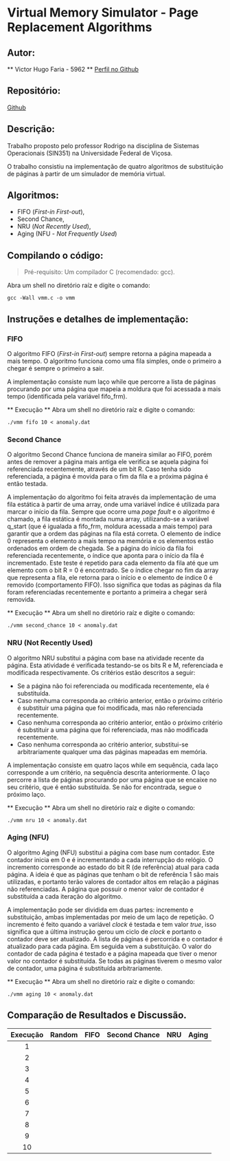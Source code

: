 # Virtual Memory Simulator - Page Replacement Algorithms

## Autor:
** Victor Hugo Faria - 5962 ** 
[Perfil no Github](https://github.com/victorh1590)

 ## Repositório:
 [Github](https://github.com/victorh1590/VirtualMemoryAlgorithms)

## Descrição:

Trabalho proposto pelo professor Rodrigo na disciplina de Sistemas Operacionais (SIN351) na Universidade Federal de Viçosa.

O trabalho consistiu na implementação de quatro algoritmos de substituição de páginas à partir de um simulador de memória virtual.

## Algoritmos:
- FIFO (_First-in First-out_),
- Second Chance,
- NRU (_Not Recently Used_),
- Aging (NFU - _Not Frequently Used_)

## Compilando o código:
> Pré-requisito: Um compilador C (recomendado: gcc).

Abra um shell no diretório raíz e digite o comando:
```shell
gcc -Wall vmm.c -o vmm
```


## Instruções e detalhes de implementação:
### FIFO
O algoritmo FIFO (_First-in First-out_) sempre retorna a página mapeada a mais tempo. O algoritmo funciona como uma fila simples, onde o primeiro a chegar é sempre o primeiro a sair.

A implementação consiste num laço while que percorre a lista de páginas procurando por uma página que mapeia a moldura que foi acessada a mais tempo (identificada pela variável fifo_frm).

** Execução **
Abra um shell no diretório raíz e digite o comando:
```shell
./vmm fifo 10 < anomaly.dat
```

### Second Chance
O algoritmo Second Chance funciona de maneira similar ao FIFO, porém antes de remover a página mais antiga ele verifica se aquela página foi referenciada recentemente, através de um bit R. Caso tenha sido referenciada, a página é movida para o fim da fila e a próxima página é então testada.

A implementação do algoritmo foi feita através da implementação de uma fila estática à partir de uma array, onde uma variável índice é utilizada para marcar o início da fila. Sempre que ocorre uma _page fault_ e o algoritmo é chamado, a fila estática é montada numa array, utilizando-se a variável q_start (que é igualada a fifo_frm, moldura acessada a mais tempo) para garantir que a ordem das páginas na fila está correta. O elemento de índice 0 representa o elemento a mais tempo na memória e os elementos estão ordenados em ordem de chegada. Se a página do início da fila foi referenciada recentemente, o índice que aponta para o início da fila é incrementado. Este teste é repetido para cada elemento da fila até que um elemento com o bit R = 0 é encontrado. Se o índice chegar no fim da array que representa a fila, ele retorna para o início e o elemento de índice 0 é removido (comportamento FIFO). Isso significa que todas as páginas da fila foram referenciadas recentemente e portanto a primeira a chegar será removida.

** Execução **
Abra um shell no diretório raíz e digite o comando:
```shell
./vmm second_chance 10 < anomaly.dat
```

### NRU (Not Recently Used)
O algoritmo NRU substitui a página com base na atividade recente da página. Esta atividade é verificada testando-se os bits R e M, referenciada e modificada respectivamente. Os critérios estão descritos a seguir: 
- Se a página não foi referenciada ou modificada recentemente, ela é substituída. 
-  Caso nenhuma corresponda ao critério anterior, então o próximo critério é substituir uma página que foi modificada, mas não referenciada recentemente. 
- Caso nenhuma corresponda ao critério anterior, então o próximo critério é substituir a uma página que foi referenciada, mas não modificada recentemente.
- Caso nenhuma corresponda ao critério anterior, substitui-se arbitrariamente qualquer uma das páginas mapeadas em memória.

A implementação consiste em quatro laços while em sequência, cada laço corresponde a um critério, na sequência descrita anteriormente. O laço percorre a lista de páginas procurando por uma página que se encaixe no seu critério, que é então substituída. Se não for encontrada, segue o próximo laço.

** Execução **
Abra um shell no diretório raíz e digite o comando:
```shell
./vmm nru 10 < anomaly.dat
```

### Aging (NFU)
O algoritmo Aging (NFU) substitui a página com base num contador. Este contador inicia em 0 e é incrementando a cada interrupção do relógio. O incremento corresponde ao estado do bit R (de referência) atual para cada página. A ideia é que as páginas que tenham o bit de referência 1 são mais utilizadas, e portanto terão valores de contador altos em relação a páginas não referenciadas. A página que possuir o menor valor de contador é substituída a cada iteração do algoritmo.

A implementação pode ser dividida em duas partes: incremento e substituição, ambas implementadas por meio de um laço de repetição. O incremento é feito quando a variável _clock_ é testada e tem valor _true_, isso significa que a última instrução gerou um ciclo de _clock_ e portanto o contador deve ser atualizado. A lista de páginas é percorrida e o contador é atualizado para cada página. Em seguida vem a substituição. O valor do contador de cada página é testado e a página mapeada que tiver o menor valor no contador é substituída. 
Se todas as páginas tiverem o mesmo valor de contador, uma página é substituída arbitrariamente.

** Execução **
Abra um shell no diretório raíz e digite o comando:
```shell
./vmm aging 10 < anomaly.dat
```

## Comparação de Resultados e Discussão.


| Execução 	| Random 	| FIFO 	| Second Chance 	| NRU 	| Aging 	|
|:---------:|:---------:|:-----:|:-----------------:|:-----:|:---------:|
|     1    	|        	|      	|               	|     	|       	|
|     2    	|        	|      	|               	|     	|       	|
|     3    	|        	|      	|               	|     	|       	|
|     4    	|        	|      	|               	|     	|       	|
|     5    	|        	|      	|               	|     	|       	|
|     6    	|        	|      	|               	|     	|       	|
|     7    	|        	|      	|               	|     	|       	|
|     8    	|        	|      	|               	|     	|       	|
|     9    	|        	|      	|               	|     	|       	|
|    10    	|        	|      	|               	|     	|       	|

